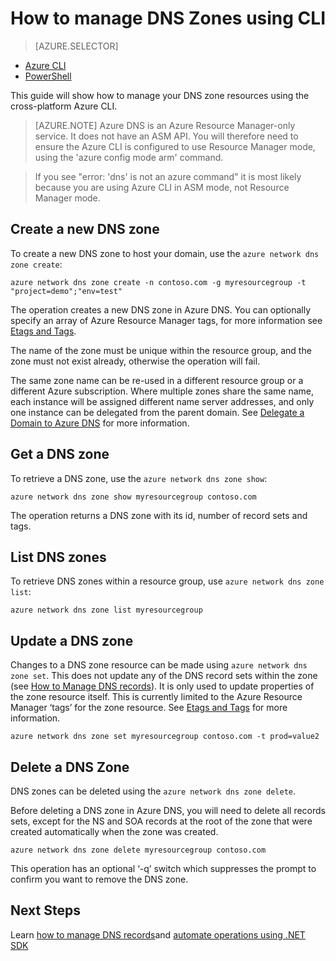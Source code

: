 <properties 
   pageTitle="Operations on DNS zones using CLI | Microsoft Azure" 
   description="You can manage DNS zones using Azure CLI. How to update, delete and create DNS zones on Azure DNS" 
   services="dns" 
   documentationCenter="na" 
   authors="joaoma" 
   manager="Adinah" 
   editor=""/>

<tags
   ms.service="dns"
   ms.devlang="na"
   ms.topic="article"
   ms.tgt_pltfrm="na"
   ms.workload="infrastructure-services" 
   ms.date="02/09/2016"
   ms.author="joaoma"/>

# How to manage DNS Zones using CLI

> [AZURE.SELECTOR]
- [Azure CLI](dns-operations-dnszones-cli.md)
- [PowerShell](dns-operations-dnszones.md)

This guide will show how to manage your DNS zone resources using the cross-platform Azure CLI.

>[AZURE.NOTE] Azure DNS is an Azure Resource Manager-only service.  It does not have an ASM API.  You will therefore need to ensure the Azure CLI is configured to use Resource Manager mode, using the 'azure config mode arm' command.

>If you see "error: 'dns' is not an azure command" it is most likely because you are using Azure CLI in ASM mode, not Resource Manager mode.
 
## Create a new DNS zone

To create a new DNS zone to host your domain, use the `azure network dns zone create`:

	azure network dns zone create -n contoso.com -g myresourcegroup -t "project=demo";"env=test"

The operation creates a new DNS zone in Azure DNS. You can optionally specify an array of Azure Resource Manager tags, for more information see [Etags and Tags](dns-getstarted-create-dnszone.md#Etags-and-tags).

The name of the zone must be unique within the resource group, and the zone must not exist already, otherwise the operation will fail.

The same zone name can be re-used in a different resource group or a different Azure subscription.  Where multiple zones share the same name, each instance will be assigned different name server addresses, and only one instance can be delegated from the parent domain. See [Delegate a Domain to Azure DNS](dns-domain-delegation.md) for more information.

## Get a DNS zone

To retrieve a DNS zone, use the `azure network dns zone show`:

	azure network dns zone show myresourcegroup contoso.com

The operation returns a DNS zone with its id, number of record sets and tags.


## List DNS zones

To retrieve DNS zones within a resource group, use `azure network dns zone list`:

	azure network dns zone list myresourcegroup


## Update a DNS zone

Changes to a DNS zone resource can be made using `azure network dns zone set`.  This does not update any of the DNS record sets within the zone (see [How to Manage DNS records](dns-operations-recordsets.md)). It is only used to update properties of the zone resource itself. This is currently limited to the Azure Resource Manager ‘tags’ for the zone resource. See [Etags and Tags](dns-getstarted-create-dnszone.md#Etags-and-tags) for more information.

	azure network dns zone set myresourcegroup contoso.com -t prod=value2

## Delete a DNS Zone

DNS zones can be deleted using the `azure network dns zone delete`.
 
Before deleting a DNS zone in Azure DNS, you will need to delete all records sets, except for the NS and SOA records at the root of the zone that were created automatically when the zone was created.  

	azure network dns zone delete myresourcegroup contoso.com 

This operation has an optional ‘-q’ switch which suppresses the prompt to confirm you want to remove the DNS zone.


## Next Steps


Learn [how to manage DNS records](dns-operations-recordsets-cli.md)and [automate operations using .NET SDK](dns-sdk.md) 
